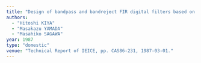 ```yaml
---
title: "Design of bandpass and bandreject FIR digital filters based on prefilter-equalizer structures"
authors:
  - "Hitoshi KIYA"
  - "Masakazu YAMADA"
  - "Masahiko SAGAWA"
year: 1987
type: "domestic"
venue: "Technical Report of IEICE, pp. CAS86-231, 1987-03-01."
---
```

